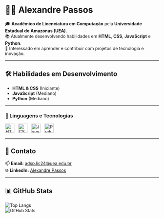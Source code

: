 # 👨‍💻 Alexandre Passos  

🎓 **Acadêmico de Licenciatura em Computação** pela **Universidade Estadual do Amazonas (UEA)**.  
📚 Atualmente desenvolvendo habilidades em **HTML**, **CSS**, **JavaScript** e **Python**.  
🚀 Interessado em aprender e contribuir com projetos de tecnologia e inovação.

---

## 🛠️ Habilidades em Desenvolvimento
- **HTML & CSS** (Iniciante)
- **JavaScript** (Mediano)
- **Python** (Mediano)

---

### 🤖 Linguagens e Tecnologias

<img 
    align="left" 
    alt="HTML"
    title="HTML" 
    width="30px" 
    style="padding-right: 10px;" 
    src="https://cdn.jsdelivr.net/gh/devicons/devicon@latest/icons/html5/html5-original.svg" 
/>
<img 
    align="left" 
    alt="CSS" 
    title="CSS"
    width="30px" 
    style="padding-right: 10px;" 
    src="https://cdn.jsdelivr.net/gh/devicons/devicon@latest/icons/css3/css3-original.svg" 
/>
<img 
    align="left" 
    alt="JavaScript" 
    title="JavaScript"
    width="30px" 
    style="padding-right: 10px;" 
    src="https://cdn.jsdelivr.net/gh/devicons/devicon@latest/icons/javascript/javascript-original.svg" 
/>

<img 
    align="left" 
    alt="Python" 
    title="Python"
    width="30px" 
    style="padding-right: 10px;" 
    src="https://cdn.jsdelivr.net/gh/devicons/devicon@latest/icons/python/python-original.svg" 
/>

<br/>
<br/>

---

## 🌟 Contato
📫 **Email:** [adsp.lic24@uea.edu.br](mailto:adsp.lic24@uea.edu.br)  
🌐 **LinkedIn:** [Alexandre Passos](https://www.linkedin.com/in/alexandre-de-souza-passos-a975001b0/)

---

## 📊 GitHub Stats
![Top Langs](https://github-readme-stats.vercel.app/api/top-langs/?username=Alexandre-Passos&layout=compact&theme=radical&hide=html)  
![GitHub Stats](https://github-readme-stats.vercel.app/api?username=Alexandre-Passos&show_icons=true&theme=radical)

